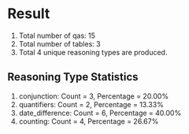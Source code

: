 # Result<br/>
1. Total number of qas: 15<br/>
2. Total number of tables: 3<br/>
3. Total 4 unique reasoning types are produced.<br/>
## **Reasoning Type Statistics**<br/>
1. conjunction: Count = 3, Percentage = 20.00%<br/>
2. quantifiers: Count = 2, Percentage = 13.33%<br/>
3. date_difference: Count = 6, Percentage = 40.00%<br/>
4. counting: Count = 4, Percentage = 26.67%<br/>
